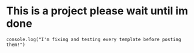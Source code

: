 # This is a project please wait until im done

```
console.log("I'm fixing and testing every template before posting them!")
```

